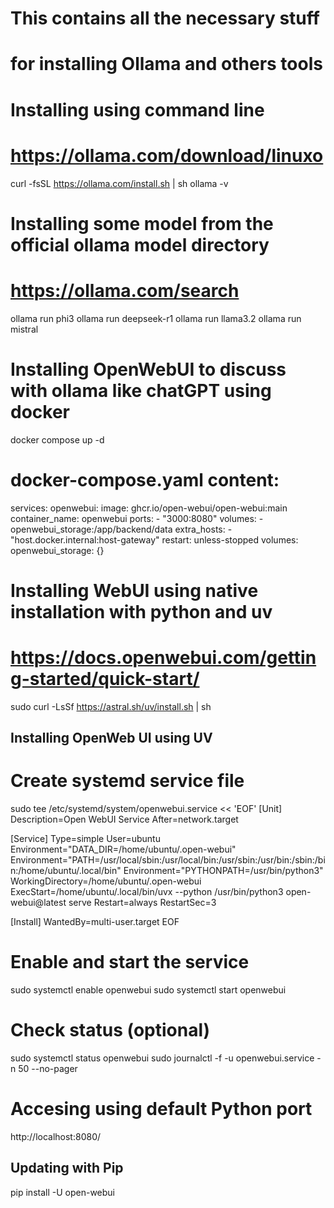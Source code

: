 # This contains all the necessary stuff
# for installing Ollama and others tools

# Installing using command line
# https://ollama.com/download/linuxo
curl -fsSL https://ollama.com/install.sh | sh
ollama -v

# Installing some model from the official ollama model directory
# https://ollama.com/search
ollama run phi3
ollama run deepseek-r1
ollama run llama3.2
ollama run mistral

# Installing OpenWebUI to discuss with ollama like chatGPT using docker
docker compose up -d
# docker-compose.yaml content:
services:
  openwebui:
    image: ghcr.io/open-webui/open-webui:main
    container_name: openwebui
    ports:
      - "3000:8080"
    volumes:
      - openwebui_storage:/app/backend/data
    extra_hosts:
      - "host.docker.internal:host-gateway"
    restart: unless-stopped
volumes:
  openwebui_storage: {}

# Installing WebUI using native installation with python and uv
# https://docs.openwebui.com/getting-started/quick-start/
sudo curl -LsSf https://astral.sh/uv/install.sh | sh
## Installing OpenWeb UI using UV


# Create systemd service file
sudo tee /etc/systemd/system/openwebui.service << 'EOF'
[Unit]
Description=Open WebUI Service
After=network.target

[Service]
Type=simple
User=ubuntu
Environment="DATA_DIR=/home/ubuntu/.open-webui"
Environment="PATH=/usr/local/sbin:/usr/local/bin:/usr/sbin:/usr/bin:/sbin:/bin:/home/ubuntu/.local/bin"
Environment="PYTHONPATH=/usr/bin/python3"
WorkingDirectory=/home/ubuntu/.open-webui
ExecStart=/home/ubuntu/.local/bin/uvx --python /usr/bin/python3 open-webui@latest serve
Restart=always
RestartSec=3

[Install]
WantedBy=multi-user.target
EOF

# Enable and start the service
sudo systemctl enable openwebui
sudo systemctl start openwebui

# Check status (optional)
sudo systemctl status openwebui
sudo journalctl -f -u openwebui.service -n 50 --no-pager

# Accesing using default Python port
http://localhost:8080/ 

## Updating with Pip
pip install -U open-webui
